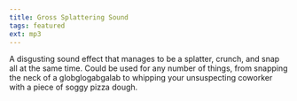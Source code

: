 ```yaml
---
title: Gross Splattering Sound
tags: featured
ext: mp3
---
```

A disgusting sound effect that manages to be a splatter, crunch, and snap all at the same time. Could be used for any number of things, from snapping the neck of a globglogabgalab to whipping your unsuspecting coworker with a piece of soggy pizza dough.